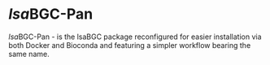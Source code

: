 # *lsa*BGC-Pan
*lsa*BGC-Pan - is the lsaBGC package reconfigured for easier installation via both Docker and Bioconda and featuring a simpler workflow bearing the same name. 


